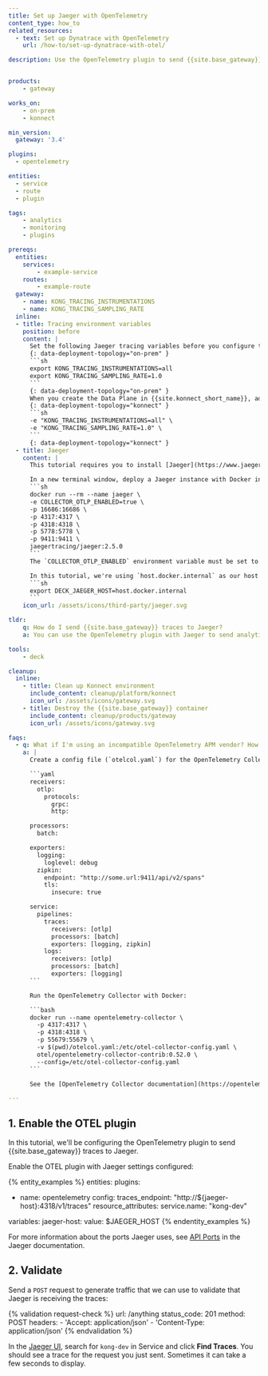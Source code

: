 ```yaml
---
title: Set up Jaeger with OpenTelemetry
content_type: how_to
related_resources:
  - text: Set up Dynatrace with OpenTelemetry
    url: /how-to/set-up-dynatrace-with-otel/

description: Use the OpenTelemetry plugin to send {{site.base_gateway}} analytics and monitoring data to Jaeger dashboards.


products:
    - gateway

works_on:
    - on-prem
    - konnect

min_version:
  gateway: '3.4'

plugins:
  - opentelemetry

entities: 
  - service
  - route
  - plugin

tags:
    - analytics
    - monitoring
    - plugins

prereqs:
  entities:
    services:
        - example-service
    routes:
        - example-route
  gateway:
    - name: KONG_TRACING_INSTRUMENTATIONS
    - name: KONG_TRACING_SAMPLING_RATE
  inline:
  - title: Tracing environment variables
    position: before
    content: |
      Set the following Jaeger tracing variables before you configure the Data Plane:
      {: data-deployment-topology="on-prem" }
      ```sh
      export KONG_TRACING_INSTRUMENTATIONS=all
      export KONG_TRACING_SAMPLING_RATE=1.0
      ```
      {: data-deployment-topology="on-prem" }
      When you create the Data Plane in {{site.konnect_short_name}}, add the following {{site.base_gateway}} configuration variables for Jaeger tracing:
      {: data-deployment-topology="konnect" }
      ```sh
      -e "KONG_TRACING_INSTRUMENTATIONS=all" \
      -e "KONG_TRACING_SAMPLING_RATE=1.0" \
      ```
      {: data-deployment-topology="konnect" }
  - title: Jaeger
    content: |
      This tutorial requires you to install [Jaeger](https://www.jaegertracing.io/docs/2.5/getting-started/).

      In a new terminal window, deploy a Jaeger instance with Docker in `all-in-one` mode:
      ```sh
      docker run --rm --name jaeger \
      -e COLLECTOR_OTLP_ENABLED=true \
      -p 16686:16686 \
      -p 4317:4317 \
      -p 4318:4318 \
      -p 5778:5778 \
      -p 9411:9411 \
      jaegertracing/jaeger:2.5.0
      ```
      The `COLLECTOR_OTLP_ENABLED` environment variable must be set to `true` to enable the OpenTelemetry Collector.

      In this tutorial, we're using `host.docker.internal` as our host instead of the `localhost` that Jaeger is using because {{site.base_gateway}} is running in a container that has a different `localhost` to you. Export the host as an environment variable in the terminal window you used to set the other {{site.base_gateway}} environment variables:
      ```sh
      export DECK_JAEGER_HOST=host.docker.internal
      ```
    icon_url: /assets/icons/third-party/jaeger.svg

tldr:
    q: How do I send {{site.base_gateway}} traces to Jaeger?
    a: You can use the OpenTelemetry plugin with Jaeger to send analytics and monitoring data to Jaeger dashboards. Set `KONG_TRACING_INSTRUMENTATIONS=all` and `KONG_TRACING_SAMPLING_RATE=1.0`. Enable the OTEL plugin with your Jaeger tracing endpoint, and specify the name you want to track the traces by in `resource_attributes.service.name`.

tools:
    - deck

cleanup:
  inline:
    - title: Clean up Konnect environment
      include_content: cleanup/platform/konnect
      icon_url: /assets/icons/gateway.svg
    - title: Destroy the {{site.base_gateway}} container
      include_content: cleanup/products/gateway
      icon_url: /assets/icons/gateway.svg

faqs:
  - q: What if I'm using an incompatible OpenTelemetry APM vendor? How do I configure the OTEL plugin then?
    a: |
      Create a config file (`otelcol.yaml`) for the OpenTelemetry Collector:

      ```yaml
      receivers:
        otlp:
          protocols:
            grpc:
            http:

      processors:
        batch:

      exporters:
        logging:
          loglevel: debug
        zipkin:
          endpoint: "http://some.url:9411/api/v2/spans"
          tls:
            insecure: true

      service:
        pipelines:
          traces:
            receivers: [otlp]
            processors: [batch]
            exporters: [logging, zipkin]
          logs:
            receivers: [otlp]
            processors: [batch]
            exporters: [logging]
      ```

      Run the OpenTelemetry Collector with Docker:

      ```bash
      docker run --name opentelemetry-collector \
        -p 4317:4317 \
        -p 4318:4318 \
        -p 55679:55679 \
        -v $(pwd)/otelcol.yaml:/etc/otel-collector-config.yaml \
        otel/opentelemetry-collector-contrib:0.52.0 \
        --config=/etc/otel-collector-config.yaml
      ```

      See the [OpenTelemetry Collector documentation](https://opentelemetry.io/docs/collector/configuration/) for more information. Now you can enable the OTEL plugin. 

---
```


## 1. Enable the OTEL plugin

In this tutorial, we'll be configuring the OpenTelemetry plugin to send {{site.base_gateway}} traces to Jaeger.

Enable the OTEL plugin with Jaeger settings configured:

{% entity_examples %}
entities:
  plugins:
  - name: opentelemetry
    config:
      traces_endpoint: "http://${jaeger-host}:4318/v1/traces"
      resource_attributes:
        service.name: "kong-dev"

variables:
  jaeger-host:
    value: $JAEGER_HOST
{% endentity_examples %}

For more information about the ports Jaeger uses, see [API Ports](https://www.jaegertracing.io/docs/2.5/apis/) in the Jaeger documentation.

## 2. Validate

Send a `POST` request to generate traffic that we can use to validate that Jaeger is receiving the traces:

{% validation request-check %}
url: /anything
status_code: 201
method: POST
headers:
    - 'Accept: application/json'
    - 'Content-Type: application/json'
{% endvalidation %}

In the [Jaeger UI](http://localhost:16686/), search for `kong-dev` in Service and click **Find Traces**. You should see a trace for the request you just sent. Sometimes it can take a few seconds to display.